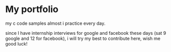 # My portfolio
my c code samples almost i practice every day.

since I have internship interviews for google and facebook these days (sat 9 google and 12 for facebook), i will try my best to contribute here, wish me good luck! 
